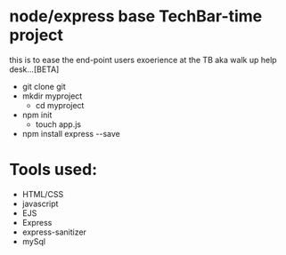 # node/express base TechBar-time project
this is to ease the end-point users exoerience at the TB aka walk up help desk...[BETA]

* git clone git
* mkdir myproject
    * cd myproject
* npm init
    * touch app.js
* npm install express --save

# Tools used:
* HTML/CSS
* javascript
* EJS
* Express
* express-sanitizer
* mySql
